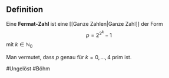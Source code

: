 ## Definition
Eine **Fermat-Zahl** ist eine [[Ganze Zahlen|Ganze Zahl]] der Form
$$p = 2^{2^k}-1$$ mit $k \in \mathbb{N}_0$

Man vermutet, dass $p$ genau für $k = 0, ..., 4$ prim ist.

#Ungelöst #Böhm 